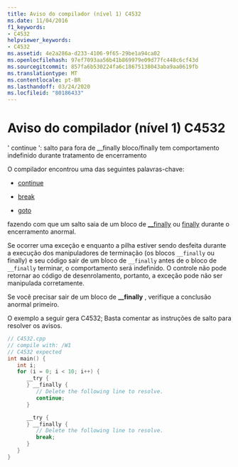 ```yaml
---
title: Aviso do compilador (nível 1) C4532
ms.date: 11/04/2016
f1_keywords:
- C4532
helpviewer_keywords:
- C4532
ms.assetid: 4e2a286a-d233-4106-9f65-29be1a94ca02
ms.openlocfilehash: 97ef7093aa56b41b869979e09d77fc448c6cf43d
ms.sourcegitcommit: 857fa6b530224fa6c18675138043aba9aa0619fb
ms.translationtype: MT
ms.contentlocale: pt-BR
ms.lasthandoff: 03/24/2020
ms.locfileid: "80186433"
---
```

# <a name="compiler-warning-level-1-c4532"></a>Aviso do compilador (nível 1) C4532

' continue ': salto para fora de __finally bloco/finally tem comportamento indefinido durante tratamento de encerramento

O compilador encontrou uma das seguintes palavras-chave:

- [continue](../../cpp/continue-statement-cpp.md)

- [break](../../cpp/break-statement-cpp.md)

- [goto](../../cpp/goto-statement-cpp.md)

fazendo com que um salto saia de um bloco de [__finally](../../cpp/try-finally-statement.md) ou [finally](../../dotnet/finally.md) durante o encerramento anormal.

Se ocorrer uma exceção e enquanto a pilha estiver sendo desfeita durante a execução dos manipuladores de terminação (os blocos `__finally` ou finally) e seu código sair de um bloco de `__finally` antes de o bloco de `__finally` terminar, o comportamento será indefinido. O controle não pode retornar ao código de desenrolamento, portanto, a exceção pode não ser manipulada corretamente.

Se você precisar sair de um bloco de **__finally** , verifique a conclusão anormal primeiro.

O exemplo a seguir gera C4532; Basta comentar as instruções de salto para resolver os avisos.

```cpp
// C4532.cpp
// compile with: /W1
// C4532 expected
int main() {
   int i;
   for (i = 0; i < 10; i++) {
      __try {
      } __finally {
         // Delete the following line to resolve.
         continue;
      }

      __try {
      } __finally {
         // Delete the following line to resolve.
         break;
      }
   }
}
```
